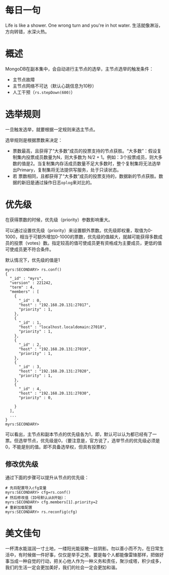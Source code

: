 # 每日一句
Life is like a shower. One wrong turn and you're in hot water. 
生活就像淋浴，方向转错，水深火热。


# 概述

MongoDB在副本集中，会自动进行主节点的选举，主节点选举的触发条件：

- 主节点故障
- 主节点网络不可达（默认心跳信息为10秒）
- 人工干预（`rs.stepDown(600)`）



# 选举规则

一旦触发选举，就要根据一定规则来选主节点。

选举规则是根据票数来决定：

- 票数最高，且获得了“大多数”成员的投票支持的节点获胜。“大多数”：假设复制集内投票成员数量为N，则大多数为 N/2 + 1。例如：3个投票成员，则大多数的值是2。当复制集内存活成员数量不足大多数时，整个复制集将无法选举出Primary，复制集将无法提供写服务，处于只读状态。
- 若 票数相同，且都获得了“大多数”成员的投票支持的，数据新的节点获胜。数据的新旧是通过操作日志`oplog`来对比的。



# 优先级

在获得票数的时候，优先级（priority）参数影响重大。

可以通过设置优先级（priority）来设置额外票数。优先级即权重，取值为0-1000，相当于可额外增加0-1000的票数，优先级的值越大，就越可能获得多数成员的投票（votes）数。指定较高的值可使成员更有资格成为主要成员，更低的值可使成员更不符合条件。

默认情况下，优先级的值是1

```
myrs:SECONDARY> rs.conf()
{
  "_id" : "myrs",
  "version" : 221242,
  "term" : 4,
  "members" : [
    {
      "_id" : 0,
      "host" : "192.168.20.131:27017",
      "priority" : 1,
    },
    {
      "_id" : 1,
      "host" : "localhost.localdomain:27018",
      "priority" : 1,
    },
    {
      "_id" : 2,
      "host" : "192.168.20.131:27019",
      "priority" : 1,
    },
    {
      "_id" : 3,
      "host" : "192.168.20.131:27020",
      "priority" : 1,
    },
    {
      "_id" : 4,
      "host" : "192.168.20.131:27030",
      "priority" : 0,
     
    }
  ],
  ...
}
myrs:SECONDARY> 

```

可以看出，主节点和副本节点的优先级各为1，即，默认可以认为都已经有了一票。但选举节点，优先级是0，（要注意是，官方说了，选举节点的优先级必须是0，不能是别的值。即不具备选举权，但具有投票权）



## 修改优先级

通过下面的步骤可以提升从节点的优先级：

```
# 先将配置导入cfg变量
myrs:SECONDARY> cfg=rs.conf()
# 然后修改值（ID号默认从0开始）：
myrs:SECONDARY> cfg.members[1].priority=2
# 重新加载配置
myrs:SECONDARY> rs.reconfig(cfg)

```




# 美文佳句

一杯清水能滋润一寸土地，一缕阳光能驱散一丝阴影。勿以善小而不为，在日常生活中，有时候做一件好事，仅仅是举手之劳。要是每个人都能像雷锋那样，把做好事当成一种自觉的行动，把关心他人作为一种义务和责任，聚沙成塔，积少成多，我们的生活一定会更加美好，我们的社会一定会更加和谐。